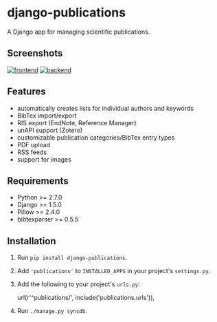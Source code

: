 django-publications
===================

A Django app for managing scientific publications.

Screenshots
-----------

[![frontend][3]][1]
[![backend][4]][2]

[1]: https://raw.githubusercontent.com/lucastheis/django-publications/media/frontend.png
[2]: https://raw.githubusercontent.com/lucastheis/django-publications/media/backend.png
[3]: https://raw.githubusercontent.com/lucastheis/django-publications/media/frontend_small.png
[4]: https://raw.githubusercontent.com/lucastheis/django-publications/media/backend_small.png

Features
--------

* automatically creates lists for individual authors and keywords
* BibTex import/export
* RIS export (EndNote, Reference Manager)
* unAPI support (Zotero)
* customizable publication categories/BibTex entry types
* PDF upload
* RSS feeds
* support for images

Requirements
------------

* Python >= 2.7.0
* Django >= 1.5.0
* Pillow >= 2.4.0
* bibtexparser >= 0.5.5

Installation
------------

1) Run `pip install django-publications`.

2) Add `'publications'` to `INSTALLED_APPS` in your project's `settings.py`.

3) Add the following to your project's `urls.py`:

	url(r'^publications/', include('publications.urls')),

4) Run `./manage.py syncdb`.

